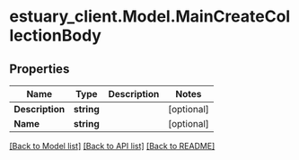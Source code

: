 # estuary_client.Model.MainCreateCollectionBody
## Properties

Name | Type | Description | Notes
------------ | ------------- | ------------- | -------------
**Description** | **string** |  | [optional] 
**Name** | **string** |  | [optional] 

[[Back to Model list]](../README.md#documentation-for-models) [[Back to API list]](../README.md#documentation-for-api-endpoints) [[Back to README]](../README.md)

